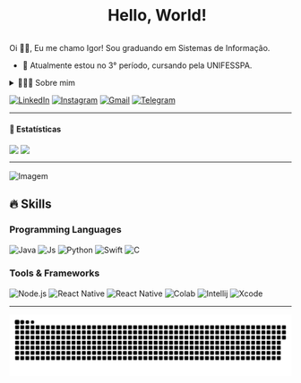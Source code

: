 <!--título-->
<div id="user-content-toc">
  <ul align="center">
    <summary><h1 style="display: inline-block">Hello, World!</h1></summary>
</div>

<!-- Presentation -->
<p>
  Oi 👋🏻, Eu me chamo Igor! Sou graduando em Sistemas de Informação.

  - 👾 Atualmente estou no 3° período, cursando pela UNIFESSPA.
</p>

<!-- Dropdown -->
<details>
  <summary>🧑🏻‍💻 Sobre mim</summary>

  - 💬 Possuo 19 anos, sou natural de Rondon do Pará, mas atualmente resido em Marabá onde curso Sistemas de Informação pela UNIFESSPA (Universidade Federal do Sul e Sudeste do Pará). Tenho contato com diversas linguagens de programação, dentre elas: Java, JavaScript, Python, Swift, C. 

  - 🎮 Sou um amante de futebol, animes, filmes e jogos. Admirador das diversas tecnologias existentes, procurando sempre me manter atualizado sobre as diversas criações que surgem diariamente. \o/
</details>

<!-- Links -->
[![LinkedIn](https://img.shields.io/badge/LinkedIn-0077B5?style=for-the-badge&logo=linkedin&logoColor=white)](https://www.linkedin.com/in/igor-santos-b70b35271)
[![Instagram](https://img.shields.io/badge/Instagram-E4405F?style=for-the-badge&logo=instagram&logoColor=white)](https://www.instagram.com/igorsxntos?igsh=MW4xNWJkdGduNzBsbQ==)
[![Gmail](https://img.shields.io/badge/Gmail-D14836?style=for-the-badge&logo=gmail&logoColor=white)](mailto:igorsantosigor272@gmail.com)
[![Telegram](https://img.shields.io/badge/Telegram-2CA5E0?style=for-the-badge&logo=telegram&logoColor=white)](https://t.me/igorsxntos)

***

<!-- GithubStats -->
#### 🎯 Estatísticas
<div align=left>
  <img height=200 align="center" src="https://github-readme-stats.vercel.app/api?username=correasouza&theme=tokyonight&hide_border=false&include_all_commits=false&count_private=false&show_icons=true&line_height=29&locale=pt-br&rank_icon=github">
  <img height=200 align="center" src="https://github-readme-stats.vercel.app/api/top-langs/?username=correasouza&theme=tokyonight&hide_border=false&include_all_commits=false&count_private=false&layout=donut">
</div>

***
<!-- GIF -->
<p align="left">
  <img align="center" src="https://media.giphy.com/media/v1.Y2lkPTc5MGI3NjExYW1jOG90dWNwMGcwYjNta2NvNG02aTZmaTM0cG93ZHF5eDY5a3FzbSZlcD12MV9pbnRlcm5hbF9naWZfYnlfaWQmY3Q9Zw/SO8sDJQB8LXBS/giphy.gif" alt="Imagem">
</p>

## 🔥 Skills

<!-- Skills: Programming Languages -->
  <div style="flex-basis: 48%;">
    <h3>Programming Languages</h3>
    <img align="center" alt="Java" height="28" width="90" src="https://img.shields.io/badge/Java-ED8B00?style=for-the-badge&logo=openjdk&logoColor=white">
    <img align="center" alt="Js" height="28" width="90" src="https://img.shields.io/badge/JavaScript-323330?style=for-the-badge&logo=javascript&logoColor=F7DF1E">
    <img align="center" alt="Python" height="28" width="90" src="https://img.shields.io/badge/Python-3776AB?style=for-the-badge&logo=python&logoColor=white">
    <img align="center" alt="Swift" height="28" width="90" src="https://img.shields.io/badge/Swift-FA7343?style=for-the-badge&logo=swift&logoColor=white">
    <img align="center" alt="C" height="28" width="50" src="https://img.shields.io/badge/C-00599C?style=for-the-badge&logo=c&logoColor=white">
  </div>
  
  <!-- Skills: Tools & Frameworks -->
  <div style="flex-basis: 48%;">
    <h3>Tools & Frameworks</h3>
    <img align="center" alt="Node.js" height="28" width="90" src="https://img.shields.io/badge/Node.js-43853D?style=for-the-badge&logo=node.js&logoColor=white">
    <img align="center" alt="React Native" height="28" width="90" src="https://img.shields.io/badge/React_Native-20232A?style=for-the-badge&logo=react&logoColor=61DAFB">
    <img align="center" alt="React Native" height="28" width="90" src="https://img.shields.io/badge/GIT-E44C30?style=for-the-badge&logo=git&logoColor=white">
    <img align="center" alt="Colab" height="28" width="90" src="https://img.shields.io/badge/Colab-F9AB00?style=for-the-badge&logo=googlecolab&color=525252">
    <img align="center" alt="Intellij" height="28" width="90" src="https://img.shields.io/badge/IntelliJ_IDEA-000000.svg?style=for-the-badge&logo=intellij-idea&logoColor=white">
    <img align="center" alt="Xcode" height="28" width="90" src="https://img.shields.io/badge/Xcode-007ACC?style=for-the-badge&logo=Xcode&logoColor=white">
    
    
  </div>
  
***
<img src="https://raw.githubusercontent.com/correasouza/correasouza/output/snake.svg" alt="Snake animation" />
